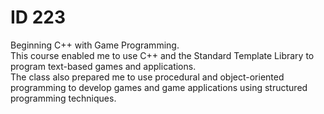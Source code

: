 # ID 223 <br />

Beginning C++ with Game Programming. <br />
This course enabled me to use C++ and the Standard Template Library to program text-based games and applications. <br />
The class also prepared me to use procedural and object-oriented programming to develop games and game applications using structured programming techniques.


